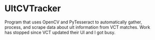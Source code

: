 # UltCVTracker

Program that uses OpenCV and PyTesseract to automatically gather, process, and scrape data about ult information from VCT matches. Work has stopped since VCT updated their UI and I got busy.
